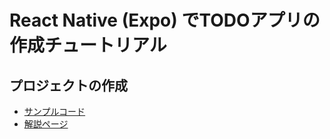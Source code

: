 # React Native (Expo) でTODOアプリの作成チュートリアル

## プロジェクトの作成

- [サンプルコード](https://github.com/irisAsh/react-native-todo-tutorial/initial-project)
- [解説ページ](https://irisash.github.io/react_native/initialize/)
